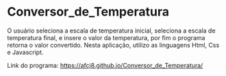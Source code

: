 # Conversor_de_Temperatura
O usuário seleciona a escala de temperatura inicial, seleciona a escala de temperatura final, e insere o valor da temperatura, por fim o programa retorna o valor convertido. Nesta aplicação, utilizo as linguagens Html, Css e Javascript.

Link do programa: https://afcj8.github.io/Conversor_de_Temperatura/
